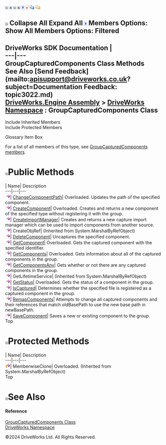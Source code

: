 ![](dotnetimages/collapse.gif) ![](dotnetimages/expand.gif) ![](dotnetimages/collapse.gif) ![](dotnetimages/expand.gif) ![](dotnetimages/drpdown.gif) ![](dotnetimages/drpdown_orange.gif) ![](dotnetimages/copycode.gif) ![](dotnetimages/copycodeHighlight.gif)

![](dotnetimages/collapse.gif) Collapse All Expand All ![](dotnetimages/drpdown.gif) Members Options: Show All  Members Options: Filtered   
---  
DriveWorks SDK Documentation  |   
---|---  
GroupCapturedComponents Class Methods   
See Also [Send Feedback](mailto:apisupport@driveworks.co.uk?subject=Documentation Feedback: topic3022.md)  
[DriveWorks.Engine Assembly](topic2156.md) > [DriveWorks Namespace](topic2159.md) : GroupCapturedComponents Class  
---  
  
Include Inherited Members    
Include Protected Members    


Glossary Item Box

For a list of all members of this type, see [GroupCapturedComponents members](topic3023.md).

# ![](dotnetimages/collapse.gif)Public Methods

| Name| Description  
---|---|---  
![Public Method](dotnetimages/publicMethod.gif)| [ChangeComponentPath](topic3028.md)| Overloaded. Updates the path of the specified component.   
![Public Method](dotnetimages/publicMethod.gif)| [CreateComponent](topic3031.md)| Overloaded. Creates and returns a new component of the specified type without registering it with the group.   
![Public Method](dotnetimages/publicMethod.gif)| [CreateImportManager](topic3034.md)| Creates and returns a new capture import manager which can be used to import components from another source.   
![Public Method](dotnetimages/publicMethod.gif)| CreateObjRef|  (Inherited from System.MarshalByRefObject)  
![Public Method](dotnetimages/publicMethod.gif)| [DeleteComponent](topic3035.md)| Uncaptures the specified component.   
![Public Method](dotnetimages/publicMethod.gif)| [GetComponent](topic3036.md)| Overloaded. Gets the captured component with the specified identifier.   
![Public Method](dotnetimages/publicMethod.gif)| [GetComponents](topic3039.md)| Overloaded. Gets information about all of the captured components in the group.   
![Public Method](dotnetimages/publicMethod.gif)| [GetComponentsAny](topic3042.md)| Gets whether or not there are any captured components in the group.   
![Public Method](dotnetimages/publicMethod.gif)| GetLifetimeService|  (Inherited from System.MarshalByRefObject)  
![Public Method](dotnetimages/publicMethod.gif)| [GetStatus](topic3043.md)| Overloaded. Gets the status of a component in the group.   
![Public Method](dotnetimages/publicMethod.gif)| [IsCaptured](topic3046.md)| Determines whether the specified file is registered as a captured component in the group.   
![Public Method](dotnetimages/publicMethod.gif)| [RemapComponents](topic3047.md)| Attempts to change all captured components and their references that match oldBasePath to use the new base path in newBasePath.   
![Public Method](dotnetimages/publicMethod.gif)| [SaveComponent](topic3048.md)| Saves a new or existing component to the group.   
Top

# ![](dotnetimages/collapse.gif)Protected Methods

| Name| Description  
---|---|---  
![Protected Method](dotnetimages/protectedMethod.gif)| MemberwiseClone| Overloaded. (Inherited from System.MarshalByRefObject)  
Top

# ![](dotnetimages/collapse.gif)See Also

#### Reference

[GroupCapturedComponents Class](topic3022.md)   
[DriveWorks Namespace](topic2159.md)

©2024 DriveWorks Ltd. All Rights Reserved.
